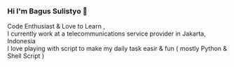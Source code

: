 ### Hi I'm Bagus Sulistyo 👋

<!--
**3ndung/3ndung** is a ✨ _special_ ✨ repository because its `README.md` (this file) appears on your GitHub profile.

Here are some ideas to get you started:

- 🔭 I’m currently working on ...
- 🌱 I’m currently learning ...
- 👯 I’m looking to collaborate on ...
- 🤔 I’m looking for help with ...
- 💬 Ask me about ...
- 📫 How to reach me: ...
- 😄 Pronouns: ...
- ⚡ Fun fact: ...
-->

Code Enthusiast &  Love to Learn ,<br>
I currently work at a telecommunications service provider in Jakarta, Indonesia<br>
I love playing with script to make my daily task easir & fun ( mostly Python & Shell Script )<br>

